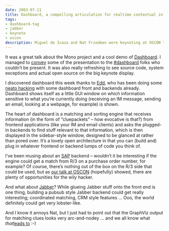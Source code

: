 ```yaml
---
date: 2003-07-11
title: Dashboard, a compelling articulation for realtime contextual information
tags:
- dashboard-tag
- jabber
- keynote
- oscon
description: Miguel de Icaza and Nat Friedman were keynoting at OSCON this morning.
---
```



It was a great talk about the Mono project and a cool demo of [Dashboard](http://nat.org/dashboard). I managed to [convey](http://mmcc.cx/DashboardOnStage "log of #dashboard IRC channel during talk") some of the presentation to the [#dashboard](irc://irc.gimp.net/dashboard) folks who couldn’t be present. It was also really refreshing to see source code, system exceptions and actual open source on the big keynote display.

I discovered dashboard this week thanks to [Edd](http://usefulinc.com/edd/blog), who has been doing some [neato hacking](http://usefulinc.com/edd/blog/2003/7/8#02:09) with some dashboard front and backends already. Dashboard shows itself as a little GUI window on which information sensitive to what you’re currently doing (receiving an IM message, sending an email, looking at a webpage, for example) is shown.

The heart of dashboard is a matching and sorting engine that receives information (in the form of “cluepackets” – how evocative is that?) from frontend applications (like your IM and email clients) and asks the plugged-in backends to find stuff relevant to that information, which is then displayed in the sidebar-style window, designed to be glanced at rather than pored over. It’s a lovely open architecture in that you can (build and) plug in whatever frontend or backend lumps of code you think of.

I’ve been musing about an [SAP](http://www.sap-ag.de/) backend – wouldn’t it be interesting if the engine could get a match from R/3 on a purchase order number, for example? Of course, there’s nothing out of the box on the R/3 side that could be used, but as [our talk at OSCON](http://conferences.oreillynet.com/cs/os2003/view/e_sess/3759 "Integrating SAP R/3 with Open Source and Open Software") (hopefully) showed, there are plenty of opportunities for the wily hacker.

And what about [Jabber](http://www.jabber.org/)? While glueing Jabber stuff onto the front end is one thing, building a pubsub style Jabber backend could get really interesting; coordinated matching, CRM style features … Ooo, the world definitely could get very lobster-like.

And I know it annoys Nat, but I just had to point out that the GraphViz output for matching clues looks very arc-and-nodey … and we all know what *that*[leads to](http://www.w3.org/RDF/ "RDF") :-)

